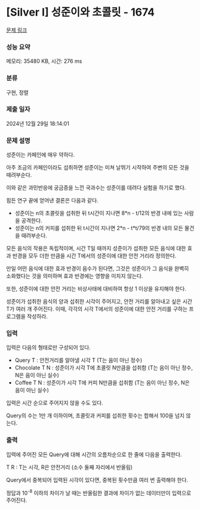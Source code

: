 # [Silver I] 성준이와 초콜릿 - 1674 

[문제 링크](https://www.acmicpc.net/problem/1674) 

### 성능 요약

메모리: 35480 KB, 시간: 276 ms

### 분류

구현, 정렬

### 제출 일자

2024년 12월 29일 18:14:01

### 문제 설명

<p>성준이는 카페인에 매우 약하다.</p>

<p>아주 조금의 카페인이라도 섭취하면 성준이는 미쳐 날뛰기 시작하여 주변의 모든 것을 때려부순다.</p>

<p>이와 같은 과민반응에 궁금증을 느낀 국과수는 성준이를 데려다 실험을 하기로 했다.</p>

<p>힘든 연구 끝에 얻어낸 결론은 다음과 같다.</p>

<ul>
	<li>성준이는 n의 초콜릿을 섭취한 뒤 t시간이 지나면 8*n - t/12의 반경 내에 있는 사람을 공격한다.</li>
	<li>성준이는 n의 커피를 섭취한 뒤 t시간이 지나면 2*n - t*t/79의 반경 내의 모든 물건을 때려부순다.</li>
</ul>

<p>모든 음식의 작용은 독립적이며, 시간 T일 때까지 성준이가 섭취한 모든 음식에 대한 효과 반경을 모두 더한 만큼을 시간 T에서의 성준이에 대한 안전 거리라 정의한다.</p>

<p>만일 어떤 음식에 대한 효과 반경이 음수가 된다면, 그것은 성준이가 그 음식을 완벽히 소화했다는 것을 의미하며 효과 반경에는 영향을 미치지 않는다.</p>

<p>또한, 성준이에 대한 안전 거리는 비상사태에 대비하여 항상 1 이상을 유지해야 한다.</p>

<p>성준이가 섭취한 음식의 양과 섭취한 시각이 주어지고, 안전 거리를 알아내고 싶은 시간 T가 여러 개 주어진다. 이때, 각각의 시각 T에서의 성준이에 대한 안전 거리를 구하는 프로그램을 작성하라.</p>

### 입력 

 <p>입력은 다음의 형태로만 구성되어 있다.</p>

<ul>
	<li>Query T : 안전거리를 알아낼 시각 T (T는 음이 아닌 정수)</li>
	<li>Chocolate T N : 성준이가 시각 T에 초콜릿 N만큼을 섭취함 (T는 음이 아닌 정수, N은 음이 아닌 실수)</li>
	<li>Coffee T N : 성준이가 시각 T에 커피 N만큼을 섭취함 (T는 음이 아닌 정수, N은 음이 아닌 실수)</li>
</ul>

<p>입력은 시간 순으로 주어지지 않을 수도 있다.</p>

<p>Query의 수는 1만 개 이하이며, 초콜릿과 커피를 섭취한 횟수는 합해서 100을 넘지 않는다.</p>

### 출력 

 <p>입력에 주어진 모든 Query에 대해 시간의 오름차순으로 한 줄에 다음을 출력한다.</p>

<p>T R : T는 시각, R은 안전거리 (소수 둘째 자리에서 반올림)</p>

<p>Query에서 중복되어 입력된 시각이 있다면, 중복된 횟수만큼 여러 번 출력해야 한다.</p>

<p>정답과 10<sup>-8</sup> 이하의 차이가 날 때는 반올림한 결과에 차이가 없는 데이터만이 입력으로 주어진다.</p>

